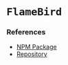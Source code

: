 # `FlameBird`

### References
- [NPM Package](https://www.npmjs.com/package/flamebird)
- [Repository](https://github.com/acacode/flamebird)
